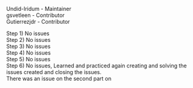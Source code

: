 Undid-Iridum  - Maintainer  
gsvetleen  - Contributor  
Gutierrezjdr  - Contributor  

Step 1) No issues  
Step 2) No issues  
Step 3) No issues  
Step 4) No issues  
Step 5) No issues  
Step 6) No issues, Learned and practiced again creating and solving the issues created and closing the issues.  
There was an issue on the second part on 
